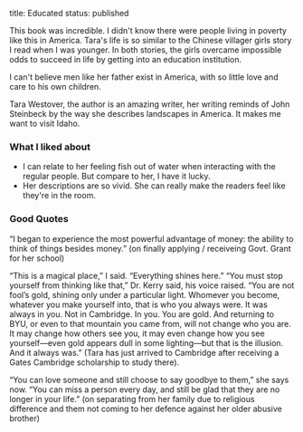title: Educated
status: published

This book was incredible. I didn't know there were people living in poverty like this in America. Tara's life is so similar to the Chinese villager girls story I read when I was younger. In both stories, the girls overcame impossible odds to succeed in life by getting into an education institution.

I can't believe men like her father exist in America, with so little love and care to his own children.


Tara Westover, the author is an amazing writer, her writing reminds of John Steinbeck by the way she describes landscapes in America. It makes me want to visit Idaho.


### What I liked about
- I can relate to her feeling fish out of water when interacting with the regular people. But compare to her, I have it lucky.
- Her descriptions are so vivid. She can really make the readers feel like they're in the room.

### Good Quotes
“I began to experience the most powerful advantage of money: the ability to think of things besides money.” (on finally applying / receiveing Govt. Grant for her school)

“This is a magical place,” I said. “Everything shines here.” “You must stop yourself from thinking like that,” Dr. Kerry said, his voice raised. “You are not fool’s gold, shining only under a particular light. Whomever you become, whatever you make yourself into, that is who you always were. It was always in you. Not in Cambridge. In you. You are gold. And returning to BYU, or even to that mountain you came from, will not change who you are. It may change how others see you, it may even change how you see yourself—even gold appears dull in some lighting—but that is the illusion. And it always was.”  (Tara has just arrived to Cambridge after receiving a Gates Cambridge scholarship to study there).

“You can love someone and still choose to say goodbye to them,” she says now. “You can miss a person every day, and still be glad that they are no longer in your life.” (on separating from her family due to religious difference and them not coming to her defence against her older abusive brother)


